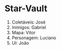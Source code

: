 # Star-Vault


1) Coletáveis: José
2) Inimigos: Gabriel
3) Mapa: Vitor
4) Personagem: Luciano
5) UI: João
